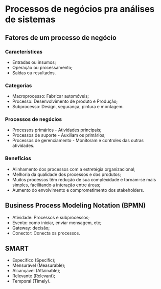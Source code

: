 # Processos de negócios pra análises de sistemas

## Fatores de um processo de negócio

### Características

* Entradas ou insumos;
* Operação ou processamento;
* Saídas ou resultados.

### Categorias

* Macroprocesso: Fabricar automóveis;
* Processo: Desenvolvimento de produto e Produção;
* Subprocesso: Design, segurança, pintura e montagem.

### Processos de negócios

* Processos primários - Atividades principais;
* Processos de suporte - Auxiliam os primários;
* Processos de gerenciamento - Monitoram e controles das outras atividades.

### Benefícios

* Alinhamento dos processos com a estretégia organizacional;
* Melhoria da qualidade dos processos e dos produtos;
* Muitos processos têm redução de sua complexidade e tornam-se mais simples, facilitando a interação entre áreas;
* Aumento do envolvimento e comprometimento dos stakeholders.

## Business Process Modeling Notation (BPMN)

* Atividade: Processos e subprocessos;
* Evento: como iniciar, enviar mensagem, etc;
* Gateway: decisão;
* Conector: Conecta os processos.

## SMART

* Especifico (Specific);
* Mensurável (Measurable);
* Alcançavel (Attainable);
* Relevante  (Relevant);
* Temporal   (Timely).
